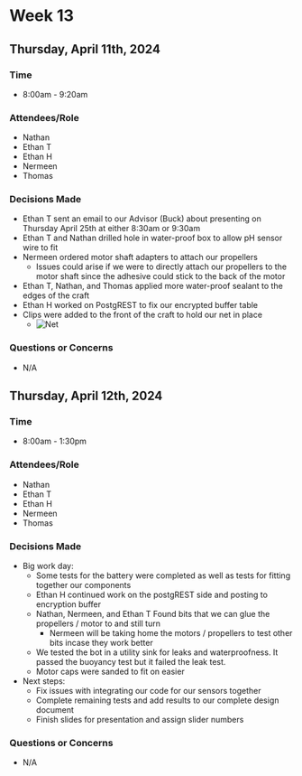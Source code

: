 # Week 13
## Thursday, April 11th, 2024
### Time
- 8:00am - 9:20am
### Attendees/Role
- Nathan
- Ethan T
- Ethan H
- Nermeen
- Thomas
### Decisions Made
- Ethan T sent an email to our Advisor (Buck) about presenting on Thursday April 25th at either 8:30am or 9:30am
- Ethan T and Nathan drilled hole in water-proof box to allow pH sensor wire to fit
- Nermeen ordered motor shaft adapters to attach our propellers
    - Issues could arise if we were to directly attach our propellers to the motor shaft since the adhesive could stick to the back of the motor
- Ethan T, Nathan, and Thomas applied more water-proof sealant to the edges of the craft
- Ethan H worked on PostgREST to fix our encrypted buffer table
- Clips were added to the front of the craft to hold our net in place
    - ![Net](img/net.png)
### Questions or Concerns
- N/A

## Thursday, April 12th, 2024
### Time
- 8:00am - 1:30pm
### Attendees/Role
- Nathan
- Ethan T
- Ethan H
- Nermeen
- Thomas
### Decisions Made
- Big work day:
    - Some tests for the battery were completed as well as tests for fitting together our components
    - Ethan H continued work on the postgREST side and posting to encryption buffer
    - Nathan, Nermeen, and Ethan T Found bits that we can glue the propellers / motor to and still turn
        - Nermeen will be taking home the motors / propellers to test other bits incase they work better
    - We tested the bot in a utility sink for leaks and waterproofness. It passed the buoyancy test but it failed the leak test.
    - Motor caps were sanded to fit on easier 
- Next steps:
    - Fix issues with integrating our code for our sensors together
    - Complete remaining tests and add results to our complete design document
    - Finish slides for presentation and assign slider numbers
### Questions or Concerns
- N/A